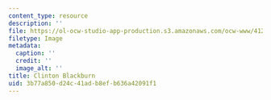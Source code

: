 ```yaml
---
content_type: resource
description: ''
file: https://ol-ocw-studio-app-production.s3.amazonaws.com/ocw-www/412264223fc744c8baa7e3f74755f489_blackburn_th.jpg
filetype: Image
metadata:
  caption: ''
  credit: ''
  image_alt: ''
title: Clinton Blackburn
uid: 3b77a850-d24c-41ad-b8ef-b636a42091f1
---
```

